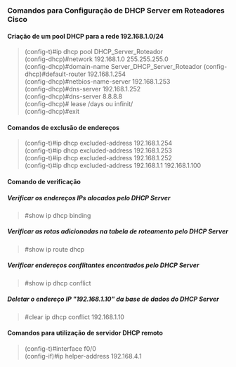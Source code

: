 ### Comandos para Configuração de DHCP Server em Roteadores Cisco
#### Criação de um pool DHCP para a rede 192.168.1.0/24

> (config-t)#ip dhcp pool DHCP_Server_Roteador  
> (config-dhcp)#network 192.168.1.0  255.255.255.0  
> (config-dhcp)#domain-name Server_DHCP_Server_Roteador 
> (config-dhcp)#default-router 192.168.1.254    
> (config-dhcp)#netbios-name-server 192.168.1.253   
> (config-dhcp)#dns-server 192.168.1.252    
> (config-dhcp)#dns-server 8.8.8.8  
> (config-dhcp)# lease /days ou infinit/    
> (config-dhcp)#exit    
 
#### Comandos de exclusão de endereços

> (config-t)#ip dhcp excluded-address 192.168.1.254     
> (config-t)#ip dhcp excluded-address 192.168.1.253     
> (config-t)#ip dhcp excluded-address 192.168.1.252     
> (config-t)#ip dhcp excluded-address 192.168.1.1  192.168.1.100    
 
#### Comando de verificação
##### Verificar os endereços IPs alocados pelo DHCP Server
> #show ip dhcp binding
 
##### Verificar as rotas adicionadas na tabela de roteamento pelo DHCP Server
> #show ip route dhcp
 
##### Verificar endereços conflitantes encontrados pelo DHCP Server
> #show ip dhcp conflict
 
##### Deletar o endereço IP "192.168.1.10" da base de dados do DHCP Server
> #clear ip dhcp conflict 192.168.1.10
 
#### Comandos para utilização de servidor DHCP remoto
> (config-t)#interface f0/0     
> (config-if)#ip helper-address 192.168.4.1 

